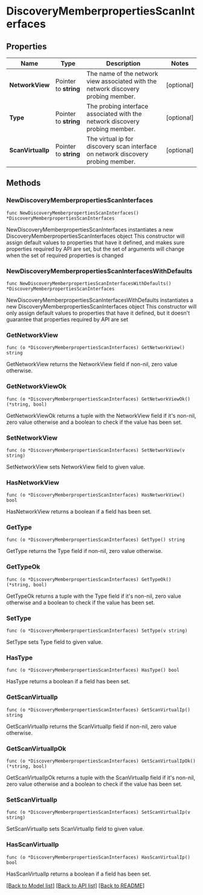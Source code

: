 # DiscoveryMemberpropertiesScanInterfaces

## Properties

Name | Type | Description | Notes
------------ | ------------- | ------------- | -------------
**NetworkView** | Pointer to **string** | The name of the network view associated with the network discovery probing member. | [optional] 
**Type** | Pointer to **string** | The probing interface associated with the network discovery probing member. | [optional] 
**ScanVirtualIp** | Pointer to **string** | The virtual ip for discovery scan interface on network discovery probing member. | [optional] 

## Methods

### NewDiscoveryMemberpropertiesScanInterfaces

`func NewDiscoveryMemberpropertiesScanInterfaces() *DiscoveryMemberpropertiesScanInterfaces`

NewDiscoveryMemberpropertiesScanInterfaces instantiates a new DiscoveryMemberpropertiesScanInterfaces object
This constructor will assign default values to properties that have it defined,
and makes sure properties required by API are set, but the set of arguments
will change when the set of required properties is changed

### NewDiscoveryMemberpropertiesScanInterfacesWithDefaults

`func NewDiscoveryMemberpropertiesScanInterfacesWithDefaults() *DiscoveryMemberpropertiesScanInterfaces`

NewDiscoveryMemberpropertiesScanInterfacesWithDefaults instantiates a new DiscoveryMemberpropertiesScanInterfaces object
This constructor will only assign default values to properties that have it defined,
but it doesn't guarantee that properties required by API are set

### GetNetworkView

`func (o *DiscoveryMemberpropertiesScanInterfaces) GetNetworkView() string`

GetNetworkView returns the NetworkView field if non-nil, zero value otherwise.

### GetNetworkViewOk

`func (o *DiscoveryMemberpropertiesScanInterfaces) GetNetworkViewOk() (*string, bool)`

GetNetworkViewOk returns a tuple with the NetworkView field if it's non-nil, zero value otherwise
and a boolean to check if the value has been set.

### SetNetworkView

`func (o *DiscoveryMemberpropertiesScanInterfaces) SetNetworkView(v string)`

SetNetworkView sets NetworkView field to given value.

### HasNetworkView

`func (o *DiscoveryMemberpropertiesScanInterfaces) HasNetworkView() bool`

HasNetworkView returns a boolean if a field has been set.

### GetType

`func (o *DiscoveryMemberpropertiesScanInterfaces) GetType() string`

GetType returns the Type field if non-nil, zero value otherwise.

### GetTypeOk

`func (o *DiscoveryMemberpropertiesScanInterfaces) GetTypeOk() (*string, bool)`

GetTypeOk returns a tuple with the Type field if it's non-nil, zero value otherwise
and a boolean to check if the value has been set.

### SetType

`func (o *DiscoveryMemberpropertiesScanInterfaces) SetType(v string)`

SetType sets Type field to given value.

### HasType

`func (o *DiscoveryMemberpropertiesScanInterfaces) HasType() bool`

HasType returns a boolean if a field has been set.

### GetScanVirtualIp

`func (o *DiscoveryMemberpropertiesScanInterfaces) GetScanVirtualIp() string`

GetScanVirtualIp returns the ScanVirtualIp field if non-nil, zero value otherwise.

### GetScanVirtualIpOk

`func (o *DiscoveryMemberpropertiesScanInterfaces) GetScanVirtualIpOk() (*string, bool)`

GetScanVirtualIpOk returns a tuple with the ScanVirtualIp field if it's non-nil, zero value otherwise
and a boolean to check if the value has been set.

### SetScanVirtualIp

`func (o *DiscoveryMemberpropertiesScanInterfaces) SetScanVirtualIp(v string)`

SetScanVirtualIp sets ScanVirtualIp field to given value.

### HasScanVirtualIp

`func (o *DiscoveryMemberpropertiesScanInterfaces) HasScanVirtualIp() bool`

HasScanVirtualIp returns a boolean if a field has been set.


[[Back to Model list]](../README.md#documentation-for-models) [[Back to API list]](../README.md#documentation-for-api-endpoints) [[Back to README]](../README.md)


